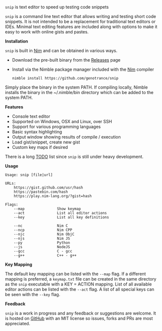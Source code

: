 ```snip``` is text editor to speed up testing code snippets

```snip``` is a command line text editor that allows writing and testing short code snippets. It is not intended to be a replacement for traditional text editors or IDEs. Minimal text editing features are included along with options to make it easy to work with online gists and pastes.

__Installation__

```snip``` is built in [Nim](https://www.nim-lang.org) and can be obtained in various ways.

* Download the pre-built binary from the [Releases](https://github.com/genotrance/snip/releases) page
* Install via the Nimble package manager included with the [Nim](https://nim-lang.org/install.html) compiler

    ```
    nimble install https://github.com/genotrance/snip
    ```

Simply place the binary in the system PATH. If compiling locally, Nimble installs the binary in the ~/.nimble/bin directory which can be added to the system PATH.

__Features__

* Console text editor
* Supported on Windows, OSX and Linux, over SSH
* Support for various programming languages
* Basic syntax highlighting
* Output window showing results of compile / execution
* Load gist/snippet, create new gist
* Custom key maps if desired

There is a long [TODO](TODO.txt) list since ```snip``` is still under heavy development.

__Usage__

```
Usage: snip [file|url]

URLs:
    https://gist.github.com/usr/hash
    https://pastebin.com/hash
    https://play.nim-lang.org/?gist=hash

Flags:
    --map               Show keymap
    --act               List all editor actions
    --key               List all key definitions

    --nc                Nim C
    --ncp               Nim CPP
    --njc               Nim ObjC
    --njs               Nim JS
    --py                Python
    --js                NodeJS
    --gcc               C - gcc
    --g++               C++ - g++
```

__Key Mapping__

The default key mapping can be listed with the ```--map``` flag. If a different mapping is preferred, a ```keymap.txt``` file can be created in the same directory as the ```snip``` executable with a KEY = ACTION mapping. List of all available editor actions can be listed with the ```--act``` flag. A list of all special keys can be seen with the ```--key``` flag.

__Feedback__

```snip``` is a work in progress and any feedback or suggestions are welcome. It is hosted on [GitHub](https://github.com/genotrance/snip) with an MIT license so issues, forks and PRs are most appreciated.
